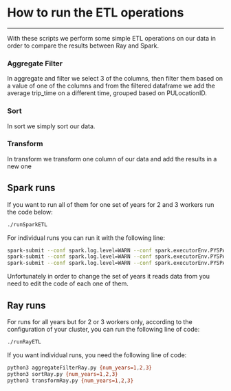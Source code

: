 # How to run the ETL operations
--------------------------------------------------------------

With these scripts we perform some simple ETL operations on our data in order to compare the results between Ray and Spark.

### Aggregate Filter
In aggregate and filter we select 3 of the columns, then filter them based on a value of one of the columns and from the filtered dataframe we add the average trip_time on a different time, grouped based on PULocationID.

### Sort
In sort we simply sort our data.

### Transform
In transform we transform one column of our data and add the results in a new one

## Spark runs

If you want to run all of them for one set of years for 2 and 3 workers run the code below:
```bash
./runSparkETL
```

For individual runs you can run it with the following line:
```bash
spark-submit --conf spark.log.level=WARN --conf spark.executorEnv.PYSPARK_PYTHON=/usr/bin/python3 --packages ch.cern.sparkmeasure:spark-measure_2.12:0.24 aggregateFilterSpark.py {num_workers=2,3}
spark-submit --conf spark.log.level=WARN --conf spark.executorEnv.PYSPARK_PYTHON=/usr/bin/python3 --packages ch.cern.sparkmeasure:spark-measure_2.12:0.24 sortSpark.py {num_workers=2,3}
spark-submit --conf spark.log.level=WARN --conf spark.executorEnv.PYSPARK_PYTHON=/usr/bin/python3 --packages ch.cern.sparkmeasure:spark-measure_2.12:0.24 transformSpark.py {num_workers=2,3}
```

Unfortunately in order to change the set of years it reads data from you need to edit the code of each one of them.

## Ray runs

For runs for all years but for 2 or 3 workers only, according to the configuration of your cluster, you can run the following line of code:
```bash
./runRayETL
```

If you want individual runs, you need the following line of code:
```bash
python3 aggregateFilterRay.py {num_years=1,2,3}
python3 sortRay.py {num_years=1,2,3}
python3 transformRay.py {num_years=1,2,3}
```